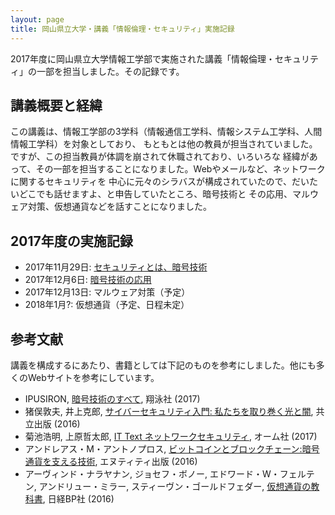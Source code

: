 ```yaml
---
layout: page
title: 岡山県立大学・講義「情報倫理・セキュリティ」実施記録
---
```

2017年度に岡山県立大学情報工学部で実施された講義「情報倫理・セキュリティ」の一部を担当しました。その記録です。

## 講義概要と経緯

この講義は、情報工学部の3学科（情報通信工学科、情報システム工学科、人間情報工学科）を対象としており、
もともとは他の教員が担当されていました。ですが、この担当教員が体調を崩されて休職されており、いろいろな
経緯があって、その一部を担当することになりました。Webやメールなど、ネットワークに関するセキュリティを
中心に元々のシラバスが構成されていたので、だいたいどこでも話せますよ、と申告していたところ、暗号技術と
その応用、マルウェア対策、仮想通貨などを話すことになりました。

## 2017年度の実施記録

- 2017年11月29日: [セキュリティとは、暗号技術](https://docs.google.com/presentation/d/14A8xX84NIFQ5sp6qhNOm8mndhdxZ5v7Qjg86BaYYsnA/edit?usp=sharing)
- 2017年12月6日: [暗号技術の応用](https://docs.google.com/presentation/d/1999VopnQ2bkK9NUZJ0zugrnJs0THWTM14GwDAfXxLC8/edit?usp=sharing)
- 2017年12月13日: マルウェア対策（予定）
- 2018年1月?: 仮想通貨（予定、日程未定）

## 参考文献

講義を構成するにあたり、書籍としては下記のものを参考にしました。他にも多くのWebサイトを参考にしています。

- IPUSIRON, [暗号技術のすべて](http://www.shoeisha.co.jp/book/detail/9784798148816), 翔泳社 (2017)
- 猪俣敦夫, 井上克郎, [サイバーセキュリティ入門: 私たちを取り巻く光と闇](http://www.kyoritsu-pub.co.jp/bookdetail/9784320009066), 共立出版 (2016)
- 菊池浩明, 上原哲太郎, [IT Text ネットワークセキュリティ](http://shop.ohmsha.co.jp/shopdetail/000000004922/), オーム社 (2017)
- アンドレアス・M・アントノプロス, [ビットコインとブロックチェーン:暗号通貨を支える技術](http://www.nttpub.co.jp/search/books/detail/100002391), エヌティティ出版 (2016)
- アーヴィンド・ナラヤナン, ジョセフ・ボノー, エドワード・W・フェルテン, アンドリュー・ミラー, スティーヴン・ゴールドフェダー, [仮想通貨の教科書](http://www.nikkeibp.co.jp/atclpubmkt/book/16/P85450/), 日経BP社 (2016)
